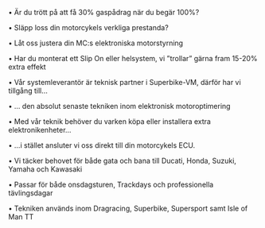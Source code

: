 •	Är du trött på att få 30% gaspådrag när du begär 100%?

•	Släpp loss din motorcykels verkliga prestanda?

•	Låt oss justera din MC:s elektroniska motorstyrning

•	Har du monterat ett Slip On eller helsystem, vi ”trollar” gärna fram 15-20% extra effekt

•	Vår systemleverantör är teknisk partner i Superbike-VM, därför har vi tillgång till…

•	… den absolut senaste tekniken inom elektronisk motoroptimering

•	Med vår teknik behöver du varken köpa eller installera extra elektronikenheter…

•	…i stället ansluter vi oss direkt till din motorcykels ECU.

•	Vi täcker behovet för både gata och bana till Ducati, Honda, Suzuki, Yamaha och Kawasaki

•	Passar för både onsdagsturen, Trackdays och professionella tävlingsdagar

•	Tekniken används inom Dragracing, Superbike, Supersport samt Isle of Man TT
